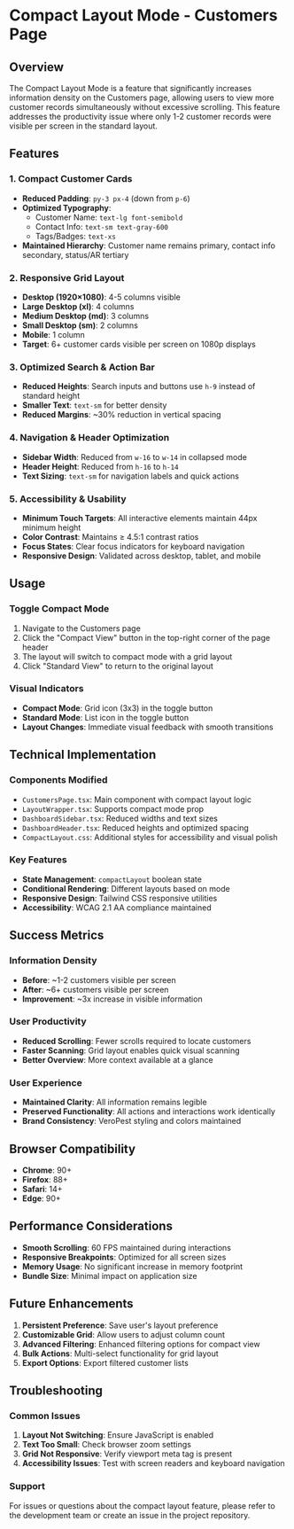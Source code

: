# Compact Layout Mode - Customers Page

## Overview

The Compact Layout Mode is a feature that significantly increases information density on the Customers page, allowing users to view more customer records simultaneously without excessive scrolling. This feature addresses the productivity issue where only 1-2 customer records were visible per screen in the standard layout.

## Features

### 1. Compact Customer Cards
- **Reduced Padding**: `py-3 px-4` (down from `p-6`)
- **Optimized Typography**:
  - Customer Name: `text-lg font-semibold`
  - Contact Info: `text-sm text-gray-600`
  - Tags/Badges: `text-xs`
- **Maintained Hierarchy**: Customer name remains primary, contact info secondary, status/AR tertiary

### 2. Responsive Grid Layout
- **Desktop (1920×1080)**: 4-5 columns visible
- **Large Desktop (xl)**: 4 columns
- **Medium Desktop (md)**: 3 columns
- **Small Desktop (sm)**: 2 columns
- **Mobile**: 1 column
- **Target**: 6+ customer cards visible per screen on 1080p displays

### 3. Optimized Search & Action Bar
- **Reduced Heights**: Search inputs and buttons use `h-9` instead of standard height
- **Smaller Text**: `text-sm` for better density
- **Reduced Margins**: ~30% reduction in vertical spacing

### 4. Navigation & Header Optimization
- **Sidebar Width**: Reduced from `w-16` to `w-14` in collapsed mode
- **Header Height**: Reduced from `h-16` to `h-14`
- **Text Sizing**: `text-sm` for navigation labels and quick actions

### 5. Accessibility & Usability
- **Minimum Touch Targets**: All interactive elements maintain 44px minimum height
- **Color Contrast**: Maintains ≥ 4.5:1 contrast ratios
- **Focus States**: Clear focus indicators for keyboard navigation
- **Responsive Design**: Validated across desktop, tablet, and mobile

## Usage

### Toggle Compact Mode
1. Navigate to the Customers page
2. Click the "Compact View" button in the top-right corner of the page header
3. The layout will switch to compact mode with a grid layout
4. Click "Standard View" to return to the original layout

### Visual Indicators
- **Compact Mode**: Grid icon (3x3) in the toggle button
- **Standard Mode**: List icon in the toggle button
- **Layout Changes**: Immediate visual feedback with smooth transitions

## Technical Implementation

### Components Modified
- `CustomersPage.tsx`: Main component with compact layout logic
- `LayoutWrapper.tsx`: Supports compact mode prop
- `DashboardSidebar.tsx`: Reduced widths and text sizes
- `DashboardHeader.tsx`: Reduced heights and optimized spacing
- `CompactLayout.css`: Additional styles for accessibility and visual polish

### Key Features
- **State Management**: `compactLayout` boolean state
- **Conditional Rendering**: Different layouts based on mode
- **Responsive Design**: Tailwind CSS responsive utilities
- **Accessibility**: WCAG 2.1 AA compliance maintained

## Success Metrics

### Information Density
- **Before**: ~1-2 customers visible per screen
- **After**: ~6+ customers visible per screen
- **Improvement**: ~3x increase in visible information

### User Productivity
- **Reduced Scrolling**: Fewer scrolls required to locate customers
- **Faster Scanning**: Grid layout enables quick visual scanning
- **Better Overview**: More context available at a glance

### User Experience
- **Maintained Clarity**: All information remains legible
- **Preserved Functionality**: All actions and interactions work identically
- **Brand Consistency**: VeroPest styling and colors maintained

## Browser Compatibility

- **Chrome**: 90+
- **Firefox**: 88+
- **Safari**: 14+
- **Edge**: 90+

## Performance Considerations

- **Smooth Scrolling**: 60 FPS maintained during interactions
- **Responsive Breakpoints**: Optimized for all screen sizes
- **Memory Usage**: No significant increase in memory footprint
- **Bundle Size**: Minimal impact on application size

## Future Enhancements

1. **Persistent Preference**: Save user's layout preference
2. **Customizable Grid**: Allow users to adjust column count
3. **Advanced Filtering**: Enhanced filtering options for compact view
4. **Bulk Actions**: Multi-select functionality for grid layout
5. **Export Options**: Export filtered customer lists

## Troubleshooting

### Common Issues
1. **Layout Not Switching**: Ensure JavaScript is enabled
2. **Text Too Small**: Check browser zoom settings
3. **Grid Not Responsive**: Verify viewport meta tag is present
4. **Accessibility Issues**: Test with screen readers and keyboard navigation

### Support
For issues or questions about the compact layout feature, please refer to the development team or create an issue in the project repository.


